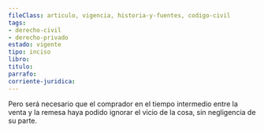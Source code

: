 ```yaml
---
fileClass: articulo, vigencia, historia-y-fuentes, codigo-civil
tags:
- derecho-civil
- derecho-privado
estado: vigente
tipo: inciso
libro:
titulo:
parrafo:
corriente-juridica:
---
```

Pero será necesario que el comprador en el tiempo intermedio entre la venta y la remesa haya podido ignorar el vicio de la cosa, sin negligencia de su parte.